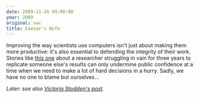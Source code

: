 ```yaml
---
date: 2009-11-26 09:00:00
year: 2009
original: swc
title: Caesar's Wife
---
```

<p>Improving the way scientists use computers isn't just about making them more productive: it's also essential to defending the integrity of their work. Stories like <a href="http://pajamasmedia.com/blog/climategate-computer-codes-are-the-real-story/">this one</a> about a researcher struggling in vain for three years to replicate someone else's results can only undermine public confidence at a time when we need to make a lot of hard decisions in a hurry. Sadly, we have no one to blame but ourselves…</p>
<p><em>Later: see also <a href="http://stodden.wordpress.com/2009/11/30/the-climate-modeling-leak-code-and-data-generating-published-results-must-be-open-and-facilitate-reproducibility/">Victoria Stodden's post</a>.</em></p>
